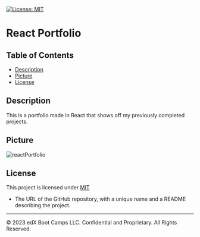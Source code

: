 [![License: MIT](https://img.shields.io/badge/License-MIT-yellow.svg)](https://opensource.org/licenses/MIT)

# React Portfolio

## Table of Contents

- [Description](#description)
- [Picture](#picture)
- [License](#license)

## Description

This is a portfolio made in React that shows off my previously completed projects.



## Picture

![reactPortfolio](https://github.com/rylawss/NewReact-Portfolio/assets/128633609/df5be362-297d-4245-a279-6c8dba92f259)


## License

This project is licensed under [MIT](https://opensource.org/licenses/MIT)

* The URL of the GitHub repository, with a unique name and a README describing the project.

- - -
© 2023 edX Boot Camps LLC. Confidential and Proprietary. All Rights Reserved.
